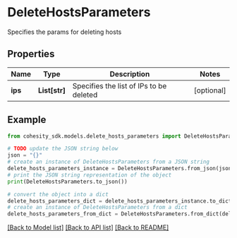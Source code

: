 # DeleteHostsParameters

Specifies the params for deleting hosts

## Properties

Name | Type | Description | Notes
------------ | ------------- | ------------- | -------------
**ips** | **List[str]** | Specifies the list of IPs to be deleted | [optional] 

## Example

```python
from cohesity_sdk.models.delete_hosts_parameters import DeleteHostsParameters

# TODO update the JSON string below
json = "{}"
# create an instance of DeleteHostsParameters from a JSON string
delete_hosts_parameters_instance = DeleteHostsParameters.from_json(json)
# print the JSON string representation of the object
print(DeleteHostsParameters.to_json())

# convert the object into a dict
delete_hosts_parameters_dict = delete_hosts_parameters_instance.to_dict()
# create an instance of DeleteHostsParameters from a dict
delete_hosts_parameters_from_dict = DeleteHostsParameters.from_dict(delete_hosts_parameters_dict)
```
[[Back to Model list]](../README.md#documentation-for-models) [[Back to API list]](../README.md#documentation-for-api-endpoints) [[Back to README]](../README.md)


